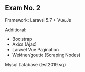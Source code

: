 
## Exam No. 2

Framework: Laravel 5.7 + Vue.Js

Additional:

- Bootstrap 
- Axios (Ajax)
- Laravel Vue Pagination
- Weidner/goutte (Scraping Nodes)

Mysql Database (test2019.sql)